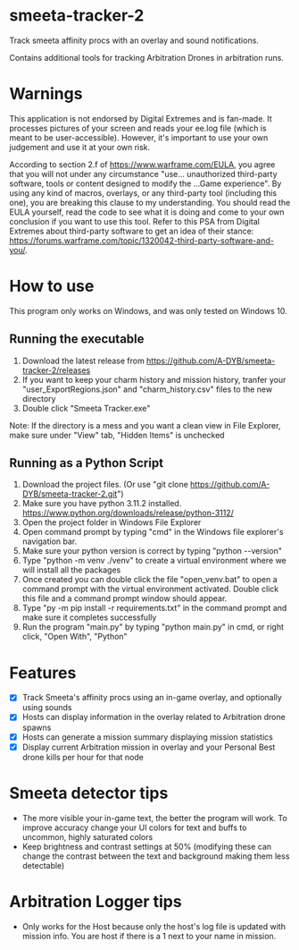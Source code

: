 # smeeta-tracker-2
Track smeeta affinity procs with an overlay and sound notifications. 

Contains additional tools for tracking Arbitration Drones in arbitration runs.

# Warnings
This application is not endorsed by Digital Extremes and is fan-made. It processes pictures of your screen and reads your ee.log file (which is meant to be user-accessible). However, it's important to use your own judgement and use it at your own risk. 

According to section 2.f of https://www.warframe.com/EULA, you agree that you will not under any circumstance "use... unauthorized third-party software, tools or content designed to modify the ...Game experience". By using any kind of macros, overlays, or any third-party tool (including this one), you are breaking this clause to my understanding. You should read the EULA yourself, read the code to see what it is doing and come to your own conclusion if you want to use this tool. Refer to this PSA from Digital Extremes about third-party software to get an idea of their stance: https://forums.warframe.com/topic/1320042-third-party-software-and-you/.

# How to use
This program only works on Windows, and was only tested on Windows 10.

## Running the executable
1. Download the latest release from https://github.com/A-DYB/smeeta-tracker-2/releases
2. If you want to keep your charm history and mission history, tranfer your "user_ExportRegions.json" and "charm_history.csv" files to the new directory
3. Double click "Smeeta Tracker.exe"

Note: If the directory is a mess and you want a clean view in File Explorer, make sure under "View" tab, "Hidden Items" is unchecked

## Running as a Python Script
1. Download the project files. (Or use "git clone https://github.com/A-DYB/smeeta-tracker-2.git")
2. Make sure you have python 3.11.2 installed. https://www.python.org/downloads/release/python-3112/
3. Open the project folder in Windows File Explorer
4. Open command prompt by typing "cmd" in the Windows file explorer's navigation bar.
5. Make sure your python version is correct by typing "python --version"
5. Type "python -m venv ./venv" to create a virtual environment where we will install all the packages
6. Once created you can double click the file "open_venv.bat" to open a command prompt with the virtual environment activated. Double click this file and a command prompt window should appear.
7. Type "py -m pip install -r requirements.txt" in the command prompt and make sure it completes successfully 
8. Run the program "main.py" by typing "python main.py" in cmd, or right click, "Open With", "Python"

# Features
- [x] Track Smeeta's affinity procs using an in-game overlay, and optionally using sounds
- [x] Hosts can display information in the overlay related to Arbitration drone spawns
- [x] Hosts can generate a mission summary displaying mission statistics
- [x] Display current Arbitration mission in overlay and your Personal Best drone kills per hour for that node

# Smeeta detector tips
- The more visible your in-game text, the better the program will work. To improve accuracy change your UI colors for text and buffs to uncommon, highly saturated colors
- Keep brightness and contrast settings at 50% (modifying these can change the contrast between the text and background making them less detectable)

# Arbitration Logger tips
- Only works for the Host because only the host's log file is updated with mission info. You are host if there is a 1 next to your name in mission.
